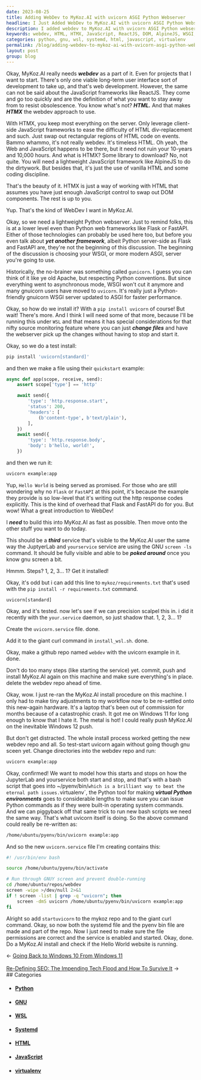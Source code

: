 ```yaml
---
date: 2023-08-25
title: Adding WebDev to MyKoz.AI with uvicorn ASGI Python Webserver
headline: I Just Added WebDev to MyKoz.AI with uvicorn ASGI Python Webserver!
description: I added webdev to MyKoz.AI with uvicorn ASGI Python webserver. Follow the steps I used to add another monitorable service running through GNU screen that opens new possibilities. This sets the stage for writing a sample HTMX app.
keywords: webdev, HTML, HTMX, JavaScript, ReactJS, DOM, AlpineJS, WSGI, ASGI, gunicorn, uvicorn, WSL, Flask, FastAPI, Python, webserver, HTTP, virtualenv, systemd, GNU, screen
categories: python, gnu, wsl, systemd, html, javascript, virtualenv
permalink: /blog/adding-webdev-to-mykoz-ai-with-uvicorn-asgi-python-webserver/
layout: post
group: blog
---
```



Okay, MyKoz.AI really needs ***webdev*** as a part of it. Even for projects
that I want to start. There's only one viable long-term user interface sort of
development to take up, and that's web development. However, the same can not
be said about the JavaScript frameworks like ReactJS. They come and go too
quickly and are the definition of what you want to stay away from to resist
obsolescence. You know what's not? ***HTML.*** And that makes ***HTMX*** the
webdev approach to use. 

With HTMX, you keep most everything on the server. Only leverage client-side
JavaScript frameworks to ease the difficulty of HTML div-replacement and such.
Just swap out rectangular regions of HTML code on events. Bammo whammo, it's
not really webdev. It's timeless HTML. Oh yeah, the Web and JavaScript happens
to be there, but it need not ruin your 10-years and 10,000 hours. And what is
HTMX? Some library to download? No, not quite. You will need a lightweight
JavaScript framework like AlpineJS to do the dirtywork. But besides that, it's
just the use of vanilla HTML and some coding discipline.

That's the beauty of it. HTMX is just a way of working with HTML that assumes
you have just enough JavaScript control to swap out DOM components. The rest is
up to you.

Yup. That's the kind of WebDev I want in MyKoz.AI.

Okay, so we need a lightweight Python webserver. Just to remind folks, this is
at a lower level even than Python web frameworks like Flask or FastAPI. Either
of those technologies can probably be used here too, but before you even talk
about ***yet another framework***, albeit Python server-side as Flask and
FastAPI are, they're not the beginning of this discussion. The beginning of the
discussion is choosing your WSGI, or more modern ASGI, server you're going to
use. 

Historically, the no-brainer was something called `gunicorn`. I guess you can
think of it like ye old Apache, but respecting Python conventions. But since
everything went to asynchronous mode, WSGI won't cut it anymore and many
gnuicorn users have moved to `uvicorn`. It's really just a Python-friendly
gnuicorn WSGI server updated to ASGI for faster performance.

Okay, so how do we install it? With a `pip install uvicorn` of course! But
wait! There's more. And I think I will need some of that more, because I'll be
running this under `WSL` and that means it has special considerations for that
nifty source monitoring feature where you can just ***change files*** and have
the webserver pick up the changes without having to stop and start it.

Okay, so we do a test install:

```bash
pip install 'uvicorn[standard]'
```

and then we make a file using their `quickstart` example:

```python
async def app(scope, receive, send):
    assert scope['type'] == 'http'

    await send({
        'type': 'http.response.start',
        'status': 200,
        'headers': [
            (b'content-type', b'text/plain'),
        ],
    })
    await send({
        'type': 'http.response.body',
        'body': b'hello, world!',
    })
```

and then we run it:

```bash
uvicorn example:app
```

Yup, `Hello World` is being served as promised. For those who are still
wondering why no `Flask` or `FastAPI` at this point, it's because the example
they provide is so low-level that it's writing out the http response codes
explicitly. This is the kind of overhead that Flask and FastAPI do for you. But
wow! What a great introduction to WebDev!

I ***need*** to build this into MyKoz.AI as fast as possible. Then move onto
the other stuff you want to do today.

This should be a ***third*** service that's visible to the MyKoz.AI user the
same way the JuptyerLab and `yourservice` service are using the GNU `screen
-ls` command. It should be fully visible and able to be ***poked around*** once
you know gnu screen a bit.

Hmmm. Steps? 1, 2, 3... 1? Get it installed! 

Okay, it's odd but i can add this line to `mykoz/requirements.txt` that's used
with the `pip install -r requirements.txt` command.

```
uvicorn[standard]
```

Okay, and it's tested. now let's see if we can precision scalpel this in. i did
it recently with the `your.service` daemon, so just shadow that. 1, 2, 3... 1?

Create the `uvicorn.service` file. done.

Add it to the giant curl command in `install_wsl.sh`. done.

Okay, make a github repo named `webdev` with the uvicorn example in it. done.

Don't do too many steps (like starting the service) yet. commit, push and
install MyKoz.AI again on this machine and make sure everything's in place.
delete the webdev repo ahead of time.

Okay, wow. I just re-ran the MyKoz.AI install procedure on this machine. I only
had to make tiny adjustments to my workflow now to be re-settled onto this
new-again hardware. It's a laptop that's been out of commission for months
because of a catastrophic crash. It got me on Windows 11 for long enough to
know that I hate it. The metal is hot! I could really push MyKoz.AI on the
inevitable Windows 12 push.

But don't get distracted. The whole install process worked getting the new
webdev repo and all. So test-start uvicorn again without going though gnu sceen
yet. Change directories into the webdev repo and run:

```bash
uvicorn example:app
```

Okay, confirmed! We want to model how this starts and stops on how the
JupyterLab and yourservice both start and stop, and that's with a bash script
that goes into ~/pyenv/bin/` which is a brilliant way to beat the eternal path
issues. `virtualenv`, the Python tool for making ***virtual Python
environments*** goes to considerable lengths to make sure you can issue Python
commands as if they were built-in operating system commands. And we can
piggyback off that same trick to run new bash scripts we need the same way.
That's what uvicorn itself is doing. So the above command could really be
re-written as:

```bash
/home/ubuntu/pyenv/bin/uvicorn example:app
```

And so the new `uvicorn.service` file I'm creating contains this:

```bash
#! /usr/bin/env bash

source /home/ubuntu/pyenv/bin/activate

# Run through GNUY screen and prevent double-running
cd /home/ubuntu/repos/webdev
screen -wipe >/dev/null 2>&1
if ! screen -list | grep -q "uvicorn"; then
    screen -dmS uvicorn /home/ubuntu/pyenv/bin/uvicorn example:app
fi
```

Alright so add `startuvicorn` to the mykoz repo and to the giant curl command.
Okay, so now both the systemd file and the pyenv bin file are made and part of
the repo. Now I just need to make sure the file permissions are correct and the
service is enabled and started. Okay, done. Do a MyKoz.AI install and check if
the Hello World website is running.
















<div class="arrow-links"><div class="post-nav-prev"><span class="arrow">&larr;&nbsp;</span><a href="/blog/going-back-to-windows-10-from-windows-11/">Going Back to Windows 10 From Windows 11</a></div> &nbsp; <div class="post-nav-next"><a href="/blog/re-defining-seo-the-impending-tech-flood-and-how-to-survive-it/">Re-Defining SEO: The Impending Tech Flood and How To Survive It</a><span class="arrow">&nbsp;&rarr;</span></div></div>
## Categories

<ul>
<li><h4><a href='/python/'>Python</a></h4></li>
<li><h4><a href='/gnu/'>GNU</a></h4></li>
<li><h4><a href='/wsl/'>WSL</a></h4></li>
<li><h4><a href='/systemd/'>Systemd</a></h4></li>
<li><h4><a href='/html/'>HTML</a></h4></li>
<li><h4><a href='/javascript/'>JavaScript</a></h4></li>
<li><h4><a href='/virtualenv/'>virtualenv</a></h4></li></ul>